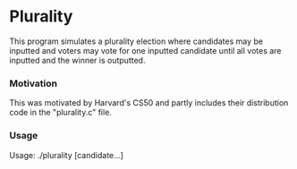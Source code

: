 # Plurality
This program simulates a plurality election where candidates may be inputted and voters may vote for one inputted candidate until all votes are inputted and the winner is outputted.

### Motivation
This was motivated by Harvard's CS50 and partly includes their distribution code in the "plurality.c" file.

### Usage
Usage: ./plurality [candidate...]
